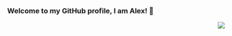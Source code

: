 ### Welcome to my GitHub profile, I am Alex! 👋

<img align='right' src="https://github-readme-stats.vercel.app/api?username=DitisAlex&count_private=true">
